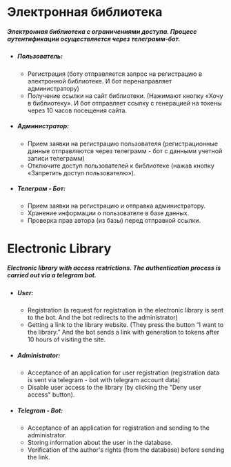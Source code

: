 # Электронная библиотека
    
##### Электронная библиотека с ограничениями доступа. Процесс аутентификации осуществляется через телеграмм-бот.
    
* ##### Пользователь:
    * Регистрация (боту отправляется запрос на регистрацию в электронной библиотеке. И бот перенаправляет администратору)
    * Получение ссылки на сайт библиотеки. (Нажимают кнопку «Хочу в библиотеку». И бот отправляет ссылку с генерацией на токены через 10 часов посещения сайта.

* ##### Администратор:
    * Прием заявки на регистрацию пользователя (регистрационные данные отправляются через телеграмм - бот с данными учетной записи телеграмм)
    * Отключите доступ пользователей к библиотеке (нажав кнопку «Запретить доступ пользователю»).

* ##### Телеграм - Бот:
    * Прием заявки на регистрацию и отправка администратору.
    * Хранение информации о пользователе в базе данных.
    * Проверка прав автора (из базы) перед отправкой ссылки.




# Electronic Library
    
##### Electronic library with access restrictions. The authentication process is carried out via a telegram bot.
    
* ##### User:
    * Registration (a request for registration in the electronic library is sent to the bot. And the bot redirects to the administrator)
    * Getting a link to the library website. (They press the button “I want to the library.” And the bot sends a link with generation to tokens after 10 hours of visiting the site.

* ##### Administrator:
    * Acceptance of an application for user registration (registration data is sent via telegram - bot with telegram account data)
    * Disable user access to the library (by clicking the "Deny user access" button).

* ##### Telegram - Bot:
    * Acceptance of an application for registration and sending to the administrator.
    * Storing information about the user in the database.
    * Verification of the author's rights (from the database) before sending the link.
